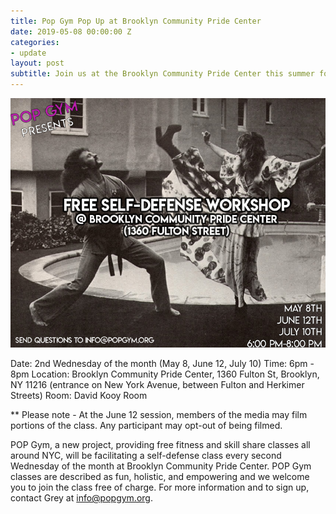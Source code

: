 ```yaml
---
title: Pop Gym Pop Up at Brooklyn Community Pride Center
date: 2019-05-08 00:00:00 Z
categories:
- update
layout: post
subtitle: Join us at the Brooklyn Community Pride Center this summer for 3 self-defense workshops!
---
```


![Pop Gym at Bluestockings](/assets/lgbtqcenterflyer.jpg)

Date: 2nd Wednesday of the month (May 8, June 12, July 10)
Time: 6pm - 8pm
Location: Brooklyn Community Pride Center, 1360 Fulton St, Brooklyn, NY 11216 (entrance on New York Avenue, between Fulton and Herkimer Streets)
Room: David Kooy Room

** Please note - At the June 12 session, members of the media may film portions of the class. Any participant may opt-out of being filmed. 

POP Gym,  a new project, providing free fitness and skill share classes all around NYC, will be facilitating a self-defense class every second Wednesday of the month at Brooklyn Community Pride Center. POP Gym classes are described as fun, holistic, and empowering and we welcome you to join the class free of charge. For more information and to sign up, contact Grey at info@popgym.org.
